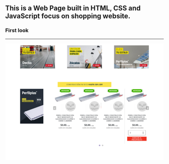 ## This is a Web Page built in HTML, CSS and JavaScript focus on shopping website.

### First look
___
<img src="githubSrc/Vivienda-Verde-Test-CV.png">